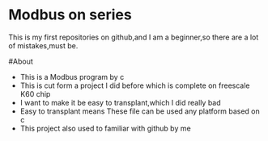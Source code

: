 # Modbus on series
This is my first repositories on github,and I am a beginner,so there are a lot of mistakes,must be.

#About
* This is a Modbus program by c
* This is cut form a project I did before which is complete on freescale K60 chip
* I want to make it be easy to transplant,which I did really bad
* Easy to transplant means These file can be used any platform based on c
* This project also used to familiar with github by me

